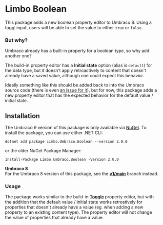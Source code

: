 # Limbo Boolean

This package adds a new boolean property editor to Umbraco 8. Using a toggl input, users will be able to set the value to either `true` or `false`.

### But why?
Umbraco already has a built-in property for a boolean type, so why add another one?

The build-in property editor has a **Initial state** option (alias is `default`) for the data type, but it doesn't apply retroactively to content that doesn't already have a saved value, although one could expect this behavior.

Ideally something like this should be added back to into the Umbraco source code (there is even [an issue for it](https://github.com/umbraco/Umbraco-CMS/issues/10160)), but for now, this package adds a new property editor that has the expected behavior for the default value / initial state.

## Installation

The Umbraco 9 version of this package is only available via [NuGet](https://www.nuget.org/packages/Limbo.Umbraco.Boolean/2.0.0). To install the package, you can use either .NET CLI:

```
dotnet add package Limbo.Umbraco.Boolean --version 2.0.0
```

or the older NuGet Package Manager:

```
Install-Package Limbo.Umbraco.Boolean -Version 2.0.0
```

**Umbraco 8**  
For the Umbraco 8 version of this package, see the [**v1/main**](https://github.com/limbo-works/Limbo.Umbraco.Boolean/tree/v1/main) branch instead.

### Usage

The package works similar to the build-in [**Toggle**](https://our.umbraco.com/Documentation/Fundamentals/Backoffice/Property-Editors/Built-in-Property-Editors/True-False/index-v8) property editor, but with the addition that the default value / initial state works retroatively for properties that doesn't already have a value (eg. when adding a new property to an existing content type). The property editor will not change the value of properties that already have a value.
